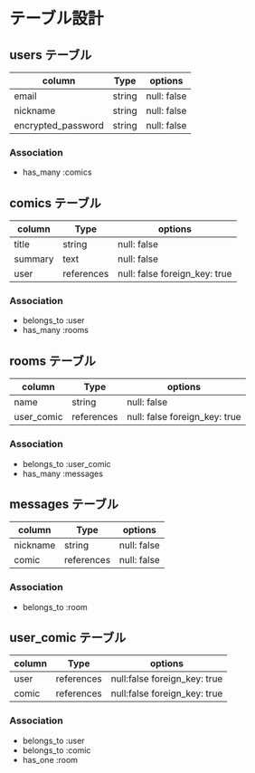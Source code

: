 # テーブル設計

## users テーブル
| column             | Type   | options     |
| ------------------ | ------ | ----------- |
| email              | string | null: false |
| nickname           | string | null: false |
| encrypted_password | string | null: false |

### Association
- has_many :comics




## comics テーブル
| column  | Type       | options                       |
| ------- | -----------| ----------------------------- |
| title   | string     | null: false                   |
| summary | text       | null: false                   |
| user    | references | null: false foreign_key: true |
 


### Association
- belongs_to :user
- has_many :rooms


## rooms テーブル
| column      | Type       | options                       |
| ----------- | ---------- | ----------------------------- |
| name        | string     | null: false                   |
| user_comic  | references | null: false foreign_key: true |


### Association
- belongs_to :user_comic
- has_many :messages





## messages テーブル
| column      | Type       | options     |
| ------------| ---------- | ----------- |
| nickname    | string     | null: false |
| comic       | references | null: false |

### Association
- belongs_to :room




## user_comic テーブル
| column | Type       | options                       |
| ------ | ---------- | ----------------------------- |
| user   | references | null:false  foreign_key: true | 
| comic  | references | null:false  foreign_key: true | 

### Association
- belongs_to :user
- belongs_to :comic
- has_one :room